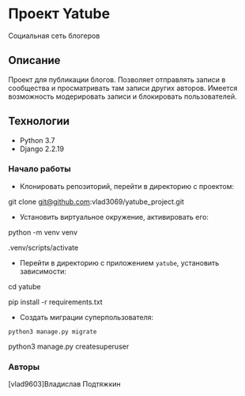 # Проект Yatube

Социальная сеть блогеров

## Описание

Проект для публикации блогов. Позволяет отправлять записи в сообщества и просматривать там записи других авторов. Имеется возможность модерировать записи и блокировать пользователей.
 
## Технологии

* Python 3.7
* Django 2.2.19

### Начало работы

* Клонировать репозиторий, перейти в директорию с проектом:

git clone git@github.com:vlad3069/yatube_project.git

* Установить виртуальное окружение, активировать его:

python -m venv venv

.venv/scripts/activate

* Перейти в директорию с приложением ```yatube```, установить зависимости:

cd yatube

pip install -r requirements.txt

* Создать миграции суперпользователя:

```
python3 manage.py migrate
```
python3 manage.py createsuperuser

### Авторы

[vlad9603]Владислав Подтяжкин
